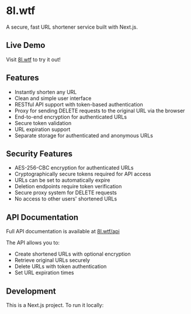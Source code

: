# 8l.wtf

A secure, fast URL shortener service built with Next.js.

## Live Demo

Visit [8l.wtf](https://8l.wtf) to try it out!

## Features

- Instantly shorten any URL
- Clean and simple user interface
- RESTful API support with token-based authentication
- Proxy for sending DELETE requests to the original URL via the browser
- End-to-end encryption for authenticated URLs
- Secure token validation
- URL expiration support
- Separate storage for authenticated and anonymous URLs

## Security Features

- AES-256-CBC encryption for authenticated URLs
- Cryptographically secure tokens required for API access
- URLs can be set to automatically expire
- Deletion endpoints require token verification
- Secure proxy system for DELETE requests
- No access to other users' shortened URLs

## API Documentation

Full API documentation is available at [8l.wtf/api](https://8l.wtf/api)

The API allows you to:

- Create shortened URLs with optional encryption
- Retrieve original URLs securely
- Delete URLs with token authentication
- Set URL expiration times

## Development

This is a Next.js project. To run it locally:
